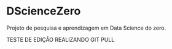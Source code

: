 # DScienceZero
Projeto de pesquisa e aprendizagem em Data Science do zero.

TESTE DE EDIÇÃO
REALIZANDO GIT PULL 
